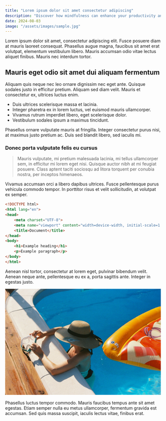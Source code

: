 ```yaml
---
title: "Lorem ipsum dolor sit amet consectetur adipiscing"
description: "Discover how mindfulness can enhance your productivity and lead to a more balanced work life."
date: 2024-08-03
image: "/assets/images/sample.jpg"
---
```


Lorem ipsum dolor sit amet, consectetur adipiscing elit. Fusce posuere diam at mauris laoreet consequat. Phasellus augue magna, faucibus sit amet erat volutpat, elementum vestibulum libero. Mauris accumsan odio vitae lectus aliquet finibus. Mauris nec interdum tortor.

## Mauris eget odio sit amet dui aliquam fermentum

Aliquam quis neque nec leo ornare dignissim nec eget ante. Quisque sodales justo in efficitur pretium. Aliquam sed diam velit. Mauris et consectetur ex, ultrices luctus enim.

- Duis ultrices scelerisque massa et lacinia.
- Integer pharetra ex in lorem luctus, vel euismod mauris ullamcorper.
- Vivamus rutrum imperdiet libero, eget scelerisque dolor.
- Vestibulum sodales ipsum a maximus tincidunt.

Phasellus ornare vulputate mauris at fringilla. Integer consectetur purus nisi, at maximus justo pretium ac. Duis sed blandit libero, sed iaculis mi.

### Donec porta vulputate felis eu cursus

> Mauris vulputate, mi pretium malesuada lacinia, mi tellus ullamcorper sem, in efficitur mi lorem eget nisi. Quisque auctor nibh at mi feugiat posuere. Class aptent taciti sociosqu ad litora torquent per conubia nostra, per inceptos himenaeos.

Vivamus accumsan orci a libero dapibus ultrices. Fusce pellentesque purus vehicula commodo tempor. In porttitor risus et velit sollicitudin, at volutpat ex semper.

```html
<!DOCTYPE html>
<html lang="en">
<head>
    <meta charset="UTF-8">
    <meta name="viewport" content="width=device-width, initial-scale=1.0">
    <title>Document</title>
</head>
<body>
    <h1>Example heading</h1>
    <p>Example paragraph</p>
</body>
</html>
```

Aenean nisl tortor, consectetur at lorem eget, pulvinar bibendum velit. Aenean neque ante, pellentesque eu ex a, porta sagittis ante. Integer in egestas justo.

![Example image](/assets/images/sample.jpg)

Phasellus luctus tempor commodo. Mauris faucibus tempus ante sit amet egestas. Etiam semper nulla eu metus ullamcorper, fermentum gravida est accumsan. Sed quis massa suscipit, iaculis lectus vitae, finibus erat.